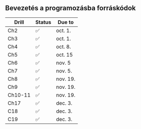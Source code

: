 ## Bevezetés a programozásba forráskódok

| Drill | Status | Due to  |
|-------|--------|---------|
| Ch2   | ✅      | oct. 1. |
| Ch3   | ✅      | oct. 1. |
| Ch4   | ✅      | oct. 8. |
| Ch5   | ✅      | oct. 15 |
| Ch6   | ✅      | nov. 5  |
| Ch7   | ✅      | nov. 5. |
| Ch8   | ✅      | nov. 19.|       
| Ch9   | ✅      | nov. 19.|
| Ch10-11| ✅      | nov. 19.|
| Ch17   | ✅      | dec. 3.|
| C18   | ✅      | dec. 3.|
| C19   | ✅      | dec. 3.|